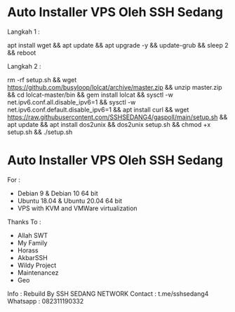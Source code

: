 # Auto Installer VPS Oleh SSH Sedang

Langkah 1 :

apt install wget && apt update && apt upgrade -y && update-grub && sleep 2 && reboot

Langkah 2 :

rm -rf setup.sh && wget https://github.com/busyloop/lolcat/archive/master.zip && unzip master.zip && cd lolcat-master/bin && gem install lolcat && sysctl -w net.ipv6.conf.all.disable_ipv6=1 && sysctl -w net.ipv6.conf.default.disable_ipv6=1 && apt install curl && wget https://raw.githubusercontent.com/SSHSEDANG4/gaspoll/main/setup.sh && apt update && apt install dos2unix && dos2unix setup.sh && chmod +x setup.sh && ./setup.sh

# Auto Installer VPS Oleh SSH Sedang

For :
- Debian 9 & Debian 10 64 bit
- Ubuntu 18.04 & Ubuntu 20.04 64 bit
- VPS with KVM and VMWare virtualization

Thanks To :
- Allah SWT
- My Family       
- Horass
- AkbarSSH
- Wildy Project
- Maintenancez
- Geo

Info :
Rebuild By SSH SEDANG NETWORK
Contact : t.me/sshsedang4        
Whatsapp : 082311190332
